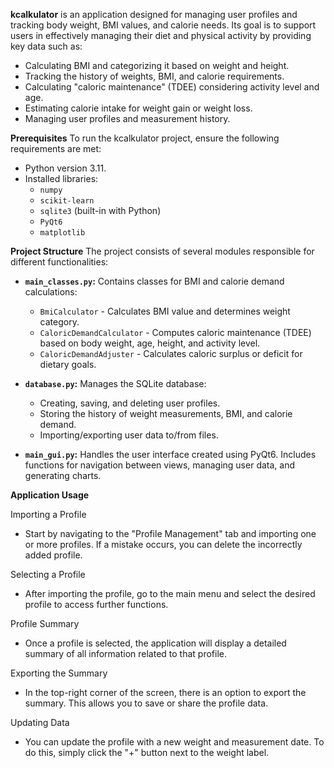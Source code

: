 **kcalkulator**  is an application designed for managing user profiles and tracking body weight, BMI values, and calorie needs. Its goal is to support users in effectively managing their diet and physical activity by providing key data such as:
- Calculating BMI and categorizing it based on weight and height.
- Tracking the history of weights, BMI, and calorie requirements.
- Calculating "caloric maintenance" (TDEE) considering activity level and age.
- Estimating calorie intake for weight gain or weight loss.
- Managing user profiles and measurement history.


**Prerequisites**
To run the kcalkulator project, ensure the following requirements are met:
- Python version 3.11.
- Installed libraries:
    - `numpy`
    - `scikit-learn`
    - `sqlite3` (built-in with Python)
    - `PyQt6`
    - `matplotlib`



**Project Structure**
The project consists of several modules responsible for different functionalities:

- **`main_classes.py`:** Contains classes for BMI and calorie demand calculations:
    - `BmiCalculator` - Calculates BMI value and determines weight category.
    - `CaloricDemandCalculator` - Computes caloric maintenance (TDEE) based on body weight, age, height, and activity level.
    - `CaloricDemandAdjuster` - Calculates caloric surplus or deficit for dietary goals.

- **`database.py`:** Manages the SQLite database:
    - Creating, saving, and deleting user profiles.
    - Storing the history of weight measurements, BMI, and calorie demand.
    - Importing/exporting user data to/from files.

- **`main_gui.py`:** Handles the user interface created using PyQt6. Includes functions for navigation between views, managing user data, and generating charts.


**Application Usage**

Importing a Profile

- Start by navigating to the "Profile Management" tab and importing one or more profiles. If a mistake occurs, you can delete the incorrectly added profile.

Selecting a Profile

- After importing the profile, go to the main menu and select the desired profile to access further functions.

Profile Summary

- Once a profile is selected, the application will display a detailed summary of all information related to that profile.

Exporting the Summary

- In the top-right corner of the screen, there is an option to export the summary. This allows you to save or share the profile data.

Updating Data

- You can update the profile with a new weight and measurement date. To do this, simply click the "+" button next to the weight label.

